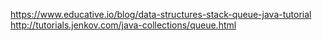 https://www.educative.io/blog/data-structures-stack-queue-java-tutorial
http://tutorials.jenkov.com/java-collections/queue.html